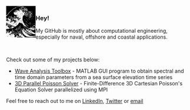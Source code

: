 <img align="left" src="i2.png" width = "80px">

### Hey!

My GitHub is mostly about computational engineering, especially for naval, offshore and coastal applications.

<br>

Check out some of my projects below:
- [Wave Analysis Toolbox](https://github.com/tdk711/Wave-Analysis-Toolbox) - MATLAB GUI program to obtain spectral and time domain parameters from a sea surface elevation time series
- [3D Parallel Poisson Solver](https://github.com/tdk711/Parallel-Poisson-Solver) - Finite-Difference 3D Cartesian Poisson's Equation Solver parallelized using MPI

Feel free to reach out to me on [LinkedIn](https://www.linkedin.com/in/dilipkumar711/), [Twitter](https://www.twitter.com/tdk_711) or [email](mailto:dilipkumar@smail.iitm.ac.in)

